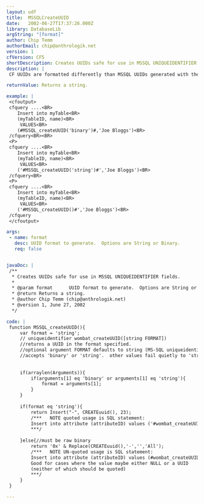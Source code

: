 ```yaml
---
layout: udf
title:  MSSQLCreateUUID
date:   2002-06-27T17:37:26.000Z
library: DatabaseLib
argString: "[format]"
author: Chip Temm
authorEmail: chip@anthrologik.net
version: 1
cfVersion: CF5
shortDescription: Creates UUIDs safe for use in MSSQL UNIQUEIDENTIFIER fields.
description: |
 CF UUIDs are formatted differently than MSSQL UUIDs generated with the T-SQL function newid().  This can lead to problems when working with UUIDs. This function can return a UUID formatted like newid() in either string or binary format.  String values must be quoted when inserted into the database whereas binary values do not have to be quoted.  The latter is of help when one wants to have either a UUID or NULL inserted- neither of which is quoted. Takes an optional parameter indicating output format which can be either 'string' or 'binary'.

returnValue: Returns a string.

example: |
 <cfoutput>
 cfquery ....<BR>
    Insert into myTable<BR>
    (myTableID, name)<BR>
     VALUES<BR>
    (#MSSQL_createUUID('binary')#,'Joe Bloggs')<BR>
 /cfquery<BR><BR>
 <P>
 cfquery ....<BR>
    Insert into myTable<BR>
    (myTableID, name)<BR>
     VALUES<BR>
    ('#MSSQL_createUUID('string')#','Joe Bloggs')<BR>
 /cfquery<BR>
 <P>
 cfquery ....<BR>
    Insert into myTable<BR>
    (myTableID, name)<BR>
     VALUES<BR>
    ('#MSSQL_createUUID()#','Joe Bloggs')<BR>
 /cfquery
 </cfoutput>

args:
 - name: format
   desc: UUID format to generate.  Options are String or Binary.
   req: false


javaDoc: |
 /**
  * Creates UUIDs safe for use in MSSQL UNIQUEIDENTIFIER fields.
  * 
  * @param format      UUID format to generate.  Options are String or Binary. (Optional)
  * @return Returns a string. 
  * @author Chip Temm (chip@anthrologik.net) 
  * @version 1, June 27, 2002 
  */

code: |
 function MSSQL_createUUID(){
     var format = 'string';
     // uniqueidentifier wombat_createUUID([string FORMAT])
     //returns a UUID in the format specified.  
     //optional argument FORMAT defaults to string (MS-SQL uniqueidentifier safe)
     //accepts 'binary' or 'string'.  other values fail quietly to 'string'
     
     
     if(arraylen(Arguments)){
         if(arguments[1] eq 'binary' or arguments[1] eq 'string'){
             format = arguments[1];
         }
     }
     
     if(format eq 'string'){
         return Insert("-", CREATEuuid(), 23);
         /***   NOTE quoted usage is SQL statement:
         Insert into attribute (attributeID) values ('#wombat_createUUID()#')
         ***/
     
     }else{//must be raw binary
         return '0x' & Replace(CREATEuuid(),'-','','All'); 
         /***   NOTE UN-quoted usage is SQL statement:
         Insert into attribute (attributeID) values (#wombat_createUUID('binary')#)
         Good for cases where the value maybe either NULL or a UUID
         (neither of which should be quoted)
         ***/
     }
 }

---
```


